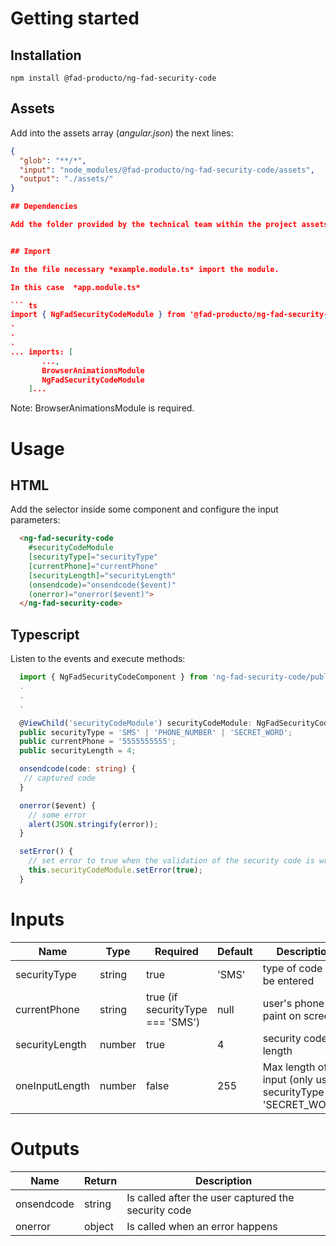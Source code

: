 # Getting started

## Installation

```
npm install @fad-producto/ng-fad-security-code
```

## Assets
Add into the assets array (*angular.json*) the next lines:
``` json
{
  "glob": "**/*",
  "input": "node_modules/@fad-producto/ng-fad-security-code/assets",
  "output": "./assets/"
}

## Dependencies

Add the folder provided by the technical team within the project assets (images and js)


## Import

In the file necessary *example.module.ts* import the module.

In this case  *app.module.ts*

``` ts
import { NgFadSecurityCodeModule } from '@fad-producto/ng-fad-security-code';
.
.
.
... imports: [
       ...,
       BrowserAnimationsModule 
       NgFadSecurityCodeModule
    ]...
```

Note: BrowserAnimationsModule is required.

# Usage

## HTML


Add the selector inside some component and configure the input parameters:


``` html
  <ng-fad-security-code
    #securityCodeModule
    [securityType]="securityType"
    [currentPhone]="currentPhone"
    [securityLength]="securityLength"
    (onsendcode)="onsendcode($event)"
    (onerror)="onerror($event)">
  </ng-fad-security-code>
```

## Typescript 

Listen to the events and execute methods:

``` ts
  import { NgFadSecurityCodeComponent } from 'ng-fad-security-code/public-api';
  .
  .
  .

  @ViewChild('securityCodeModule') securityCodeModule: NgFadSecurityCodeComponent;
  public securityType = 'SMS' | 'PHONE_NUMBER' | 'SECRET_WORD';
  public currentPhone = '5555555555';
  public securityLength = 4;

  onsendcode(code: string) {
   // captured code
  }

  onerror($event) {
    // some error
    alert(JSON.stringify(error));
  }

  setError() {
    // set error to true when the validation of the security code is wrong
    this.securityCodeModule.setError(true);
  }
```



# Inputs

| Name           | Type    |  Required                         | Default | Description                                                       |
| -------------- | ------- | --------------------------------- | ------- | ----------------------------------------------------------------- |
| securityType   | string  |  true                             |  'SMS'  |  type of code to be entered                                       |
| currentPhone   | string  |  true (if securityType === 'SMS') |  null   |  user's phone to paint on screen                                  |
| securityLength | number  |  true                             |  4      |  security code length                                             |
| oneInputLength | number  |  false                            |  255    |  Max length of input (only use in securityType === 'SECRET_WORD') |


# Outputs


| Name         | Return  | Description                                         |
| ------------ | ------- | --------------------------------------------------- |
| onsendcode   | string  | Is called after the user captured the security code |
| onerror      | object  | Is called when an error happens                     |

